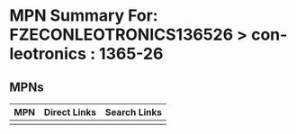 



# MPN Summary For: FZECONLEOTRONICS136526 > con-leotronics : 1365-26

## MPNs
  

|MPN|Direct Links|Search Links|
| :--- | :--- | :--- |
||||
